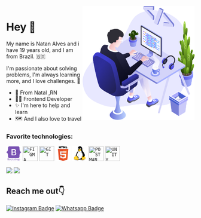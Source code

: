 <img align="right" src="assets/illustration.png" width="300"/>

# Hey 👋

My name is Natan Alves and i have 19 years old, and I am from Brazil. 🇧🇷 

I'm passionate about solving problems, I'm always learning more, and I love challenges. 🚀

- 📌 From Natal ,RN
- 👨‍💻 Frontend Developer
- ✨ I'm here to help and learn
- 🗺️ And I also love to travel

### Favorite technologies:
<p align="left">
<code><img src="https://raw.githubusercontent.com/devicons/devicon/master/icons/bootstrap/bootstrap-plain-wordmark.svg" title="BOOTSTRAP" width="40" height="40"/></code>
<code><img src="https://www.vectorlogo.zone/logos/figma/figma-icon.svg" title="FIGMA" width="40" height="40"/></code>
<code><img src="https://www.vectorlogo.zone/logos/git-scm/git-scm-icon.svg" title="GIT" width="40" height="40"/></code>
<code><img src="https://raw.githubusercontent.com/devicons/devicon/master/icons/html5/html5-original-wordmark.svg" title="HTML5" width="40" height="40"/></code>
<code><img src="https://raw.githubusercontent.com/devicons/devicon/master/icons/linux/linux-original.svg" title="LINUX" width="40" height="40"/></code>
<code><img src="https://www.vectorlogo.zone/logos/getpostman/getpostman-icon.svg" title="POSTMAN" width="40" height="40"/></code>
<code><img src="https://www.vectorlogo.zone/logos/unity3d/unity3d-icon.svg" title="UNITY" width="40" height="40"/></code>
</p>

<p align="left">
    <code><img height="190em" src="https://github-readme-stats.vercel.app/api?username=natanfirst&show_icons=true&theme=dark&include_all_commits=true&count_private=true"/></code>
  <code><img height="190em" src="https://github-readme-stats.vercel.app/api/top-langs/?username=natanfirst&layout=compact&langs_count=16&theme=dark"/></code>
</p>

## Reach me out👇
 [![Instagram Badge](https://img.shields.io/badge/instagram-natanfirst-2021?style=flat-square&logo=Instagram&logoColor=white&link=https://www.instagram.com/natanfirst/)](https://www.instagram.com/natan.alv_s/) [![Whatsapp Badge](https://img.shields.io/badge/whatsapp-natanfirst-2021?style=flat-square&logo=whatsapp&logoColor=white&link=https://wa.me/5599984536274)](https://wa.me/5584999289903)


